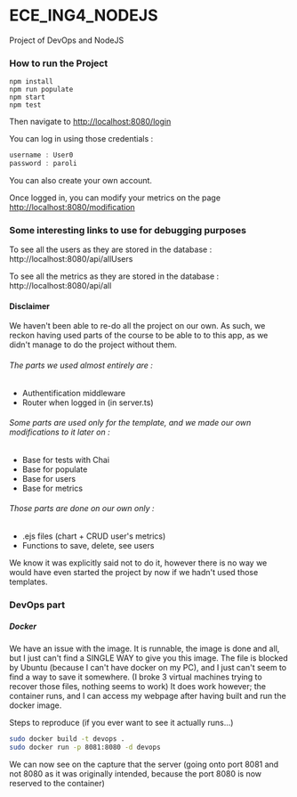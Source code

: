 # ECE_ING4_NODEJS
Project of DevOps and NodeJS



### How to run the Project

```shell
npm install
npm run populate
npm start 
npm test
```

Then navigate to [http://localhost:8080/login]()

You can log in using those credentials :

```javascript
username : User0
password : paroli
```

You can also create your own account.

Once logged in, you can modify your metrics on the page  [http://localhost:8080/modification]()

### Some interesting links to use for debugging purposes

To see all the users as they are stored in the database : http://localhost:8080/api/allUsers 

To see all the metrics as they are stored in the database : http://localhost:8080/api/all



#### Disclaimer

We haven't been able to re-do all the project on our own. As such, we reckon having used parts of the course to be able to to this app, as we didn't manage to do the project without them.

###### The parts we used almost entirely are :

- Authentification middleware
- Router when logged in (in server.ts)

###### Some parts are used only for the template, and we made our own modifications to it later on :

- Base for tests with Chai
- Base for populate
- Base for users
- Base for metrics

###### Those parts are done on our own only :

- .ejs files (chart + CRUD user's metrics)
- Functions to save, delete, see users

We know it was explicitly said not to do it, however there is no way we would have even started the project by now if we hadn't used those templates.

### DevOps part 

##### Docker 

We have an issue with the image. It is runnable, the image is done and all, but I just can't find a SINGLE WAY to give you this image. The file is blocked by Ubuntu (because I can't have docker on my PC), and I just can't seem to find a way to save it somewhere. (I broke 3 virtual machines trying to recover those files, nothing seems to work)
It does work however; the container runs, and I can access my webpage after having built and run the docker image.

Steps to reproduce (if you ever want to see it actually runs...)

```bash
sudo docker build -t devops .
sudo docker run -p 8081:8080 -d devops
```

We can now see on the capture that the server (going onto port 8081 and not 8080 as it was originally intended, because the port 8080 is now reserved to the container)



